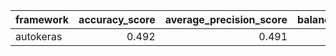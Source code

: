 | framework   |   accuracy_score |   average_precision_score |   balanced_accuracy_score |   cohen_kappa_score |   f1_score_macro |   f1_score_micro |   f1_score_weighted |   matthews_corrcoef |   precision_score |   recall_score |   roc_auc_score |   coverage_error |   label_ranking_average_precision_score |   label_ranking_loss | training_time   | test_time   |
|:------------|-----------------:|--------------------------:|--------------------------:|--------------------:|-----------------:|-----------------:|--------------------:|--------------------:|------------------:|---------------:|----------------:|-----------------:|----------------------------------------:|---------------------:|:----------------|:------------|
| autokeras   |            0.492 |                     0.491 |                        -1 |                  -1 |            0.607 |            0.608 |               0.605 |                  -1 |                -1 |             -1 |           0.734 |             3.03 |                                   0.695 |                0.416 | 00:01:16        | 00:00:01    |